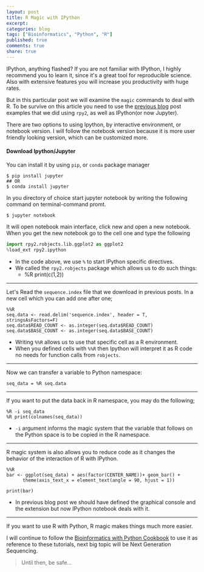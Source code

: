 ```yaml
---
layout: post
title: R Magic with IPython
excerpt:
categories: blog
tags: ["Bioinformatics", "Python", "R"]
published: true
comments: true
share: true
---
```


IPython, anything flashed? If you are not familiar with IPython, I highly recommend you to learn it, since it's a great tool for reproducible science. Also with extensive features you will increase you productivity with huge rates.

But in this particular post we will examine the ```magic``` commands to deal with R. To be survive on this article you need to use the [previous blog](http://eneskemalergin.github.io/2015/09/18/Interfacing_with_R_via_rpy2/) post examples that we did using ```rpy2```, as well as IPython(or now Jupyter).

There are two options to using Ipython, by interactive environment, or notebook version. I will follow the notebook version because it is more user friendly looking version, which can be customized more.

#### Download Ipython/Jupyter

You can install it by using ```pip```, or ```conda``` package manager

```
$ pip install jupyter
## OR
$ conda install jupyter
```

In you directory of choice start jupyter notebook by writing the following command on terminal-command promt.

```
$ jupyter notebook
```

It will open notebook main interface, click new and open a new notebook. When you get the new notebook go to the cell one and type the following

```python
import rpy2.robjects.lib.ggplot2 as ggplot2
%load_ext rpy2.ipython
```

- In the code above, we use ```%``` to start IPython specific directives.
- We called the ```rpy2.robjects``` package which allows us to do such things:
  - %R print(c(1,2))

---

Let's Read the ```sequence.index``` file that we download in previous posts. In a new cell which you can add one after one;

```
%%R
seq.data <- read.delim('sequence.index', header = T, stringsAsFactors=F)
seq.data$READ_COUNT <- as.integer(seq.data$READ_COUNT)
seq.data$BASE_COUNT <- as.integer(seq.data$BASE_COUNT)
```

- Writing ```%%R``` allows us to use that specific cell as a R environment.
- When you defined cells with ```%%R``` then Ipython will interpret it as R code no needs for function calls from ```robjects```.

---

Now we can transfer a variable to Python namespace:

```
seq_data = %R seq.data
```

---

If you want to put the data back in R namespace, you may do the following;

```
%R -i seq_data
%R print(colnames(seq_data))
```

- ```-i``` argument informs the magic system that the variable that follows on the Python space is to be copied in the R namespace.

---

R magic system is also allows you to reduce code as it changes the behavior of the interaction of R with IPython.

```
%%R
bar <- ggplot(seq_data) + aes(factor(CENTER_NAME))+ geom_bar() +
      theme(axis_text_x = element_text(angle = 90, hjust = 1))

print(bar)
```

- In previous blog post we should have defined the graphical console and the extension but now IPython notebook deals with it.

---

If you want to use R with Python, R magic makes things much more easier.

I will continue to follow the [Bioinformatics with Python Cookbook](http://www.amazon.com/Bioinformatics-Python-Cookbook-Tiago-Antao/dp/1782175113) to use it as reference to these tutorials, next big topic will be Next Generation Sequencing.

> Until then, be safe...
